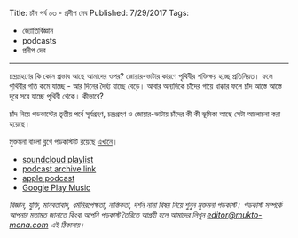 Title: চাঁদ পর্ব ০৩ - প্রদীপ দেব
Published: 7/29/2017
Tags:
  - জ্যোতির্বিজ্ঞান
  - podcasts
  - প্রদীপ দেব
---
চন্দ্রগ্রহণের কি কোন প্রভাব আছে আমাদের ওপর? জোয়ার-ভাটার কারণে পৃথিবীর শক্তিক্ষয় হচ্ছে প্রতিনিয়ত। ফলে পৃথিবীর গতি কমে যাচ্ছে - আর দিনের দৈর্ঘ্য যাচ্ছে বেড়ে। আবার অন্যদিকে চাঁদের গায়ে ধাক্কার ফলে চাঁদ আস্তে আস্তে দূরে সরে যাচ্ছে পৃথিবী থেকে। কীভাবে?

চাঁদ নিয়ে পডকাস্টের তৃতীয় পর্বে সূর্যগ্রহণ, চন্দ্রগ্রহণ ও জোয়ার-ভাটায় চাঁদের কী কী ভূমিকা আছে সেটা আলোচনা করা হয়েছে।

মুক্তমনা বাংলা ব্লগে পডকাস্টটি রয়েছে [এখানে](https://drive.google.com/open?id=1QX4S1P27HwkuDFAtkw6PAovwZlyguJGi)।

- [soundcloud playlist](https://soundcloud.com/mukto-mona)
- [podcast archive link](http://web.archive.org/web/20191023151006/http://podcast.mukto-mona.com)
- [apple podcast](https://podcasts.apple.com/us/podcast/id1212085883)
- [Google Play Music](https://play.google.com/music/listen#/ps/Izc4javhi5igs66olhdfex42cxa)

_বিজ্ঞান, যুক্তি, মানবতাবাদ, ধর্মনিরপেক্ষতা, নাস্তিকতা, দর্শন নানা বিষয় নিয়ে শুনুন মুক্তমনা পডকাস্ট। পডকাস্ট সম্পর্কে আপনার মতামত জানাতে কিংবা আপনি পডকাস্ট তৈরিতে আগ্রহী হলে আমাদের লিখুন editor@mukto-mona.com এই ঠিকানায়।_

